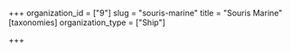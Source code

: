 +++
organization_id = ["9"]
slug = "souris-marine"
title = "Souris Marine"
[taxonomies]
organization_type = ["Ship"]

+++


